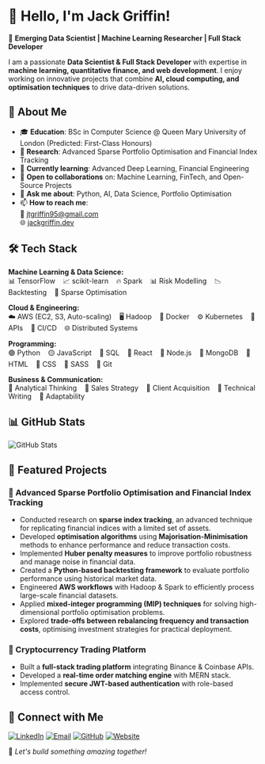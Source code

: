 # 👋 Hello, I'm Jack Griffin!

🚀 **Emerging Data Scientist | Machine Learning Researcher | Full Stack Developer**

I am a passionate **Data Scientist & Full Stack Developer** with expertise in **machine learning, quantitative finance, and web development**. I enjoy working on innovative projects that combine **AI, cloud computing, and optimisation techniques** to drive data-driven solutions.


## 🚀 About Me
- 🎓 **Education**: BSc in Computer Science @ Queen Mary University of London (Predicted: First-Class Honours)  
- 🔬 **Research**: Advanced Sparse Portfolio Optimisation and Financial Index Tracking  
- 🌱 **Currently learning**: Advanced Deep Learning, Financial Engineering  
- 🤝 **Open to collaborations** on: Machine Learning, FinTech, and Open-Source Projects  
- 💬 **Ask me about**: Python, AI, Data Science, Portfolio Optimisation  
- 📫 **How to reach me**:  
  📧 [jtgriffin95@gmail.com](mailto:jtgriffin95@gmail.com)  
  🌐 [jackgriffin.dev](https://jackgriffin.dev)  


## 🛠️ Tech Stack

**Machine Learning & Data Science:**  
📊 TensorFlow &nbsp;&nbsp; 📈 scikit-learn &nbsp;&nbsp; 🔥 Spark &nbsp;&nbsp; 📊 Risk Modelling &nbsp;&nbsp; 📉 Backtesting &nbsp;&nbsp; 📐 Sparse Optimisation

**Cloud & Engineering:**  
☁️ AWS (EC2, S3, Auto-scaling) &nbsp;&nbsp; 🖥️ Hadoop &nbsp;&nbsp; 🐳 Docker &nbsp;&nbsp; ⚙️ Kubernetes &nbsp;&nbsp; 🔄 APIs &nbsp;&nbsp; 🔄 CI/CD &nbsp;&nbsp; 🌐 Distributed Systems

**Programming:**  
🟢 Python &nbsp;&nbsp; 🟡 JavaScript &nbsp;&nbsp; 🔵 SQL &nbsp;&nbsp; 🔹 React &nbsp;&nbsp; 🔹 Node.js &nbsp;&nbsp; 🔹 MongoDB &nbsp;&nbsp; 🔹 HTML &nbsp;&nbsp; 🔹 CSS &nbsp;&nbsp; 🔹 SASS &nbsp;&nbsp; 🔹 Git

**Business & Communication:**  
🧠 Analytical Thinking &nbsp;&nbsp; 💼 Sales Strategy &nbsp;&nbsp; 🤝 Client Acquisition &nbsp;&nbsp; 📝 Technical Writing &nbsp;&nbsp; 🔄 Adaptability


## 📊 GitHub Stats
![GitHub Stats](https://github-readme-stats.vercel.app/api?username=griffin1995&show_icons=true&theme=radical)  


## 🌟 Featured Projects

### 🔹 Advanced Sparse Portfolio Optimisation and Financial Index Tracking
- Conducted research on **sparse index tracking**, an advanced technique for replicating financial indices with a limited set of assets.
- Developed **optimisation algorithms** using **Majorisation-Minimisation** methods to enhance performance and reduce transaction costs.
- Implemented **Huber penalty measures** to improve portfolio robustness and manage noise in financial data.
- Created a **Python-based backtesting framework** to evaluate portfolio performance using historical market data.
- Engineered **AWS workflows** with Hadoop & Spark to efficiently process large-scale financial datasets.
- Applied **mixed-integer programming (MIP) techniques** for solving high-dimensional portfolio optimisation problems.
- Explored **trade-offs between rebalancing frequency and transaction costs**, optimising investment strategies for practical deployment.

### 🔹 Cryptocurrency Trading Platform
- Built a **full-stack trading platform** integrating Binance & Coinbase APIs.  
- Developed a **real-time order matching engine** with MERN stack.  
- Implemented **secure JWT-based authentication** with role-based access control.  



## 🔗 Connect with Me  
<p>
  <a href="https://linkedin.com/in/jackgriffindev"><img src="https://img.shields.io/badge/LinkedIn-FFFFFF?style=for-the-badge&logo=linkedin&logoColor=black" alt="LinkedIn"></a>
  <a href="mailto:jtgriffin95@gmail.com"><img src="https://img.shields.io/badge/Email-FFFFFF?style=for-the-badge&logo=gmail&logoColor=black" alt="Email"></a>
  <a href="https://github.com/griffin1995"><img src="https://img.shields.io/badge/GitHub-FFFFFF?style=for-the-badge&logo=github&logoColor=black" alt="GitHub"></a>
  <a href="https://jackgriffin.dev"><img src="https://img.shields.io/badge/Website-FFFFFF?style=for-the-badge&logo=web&logoColor=black" alt="Website"></a>
</p>

🚀 *Let's build something amazing together!*
